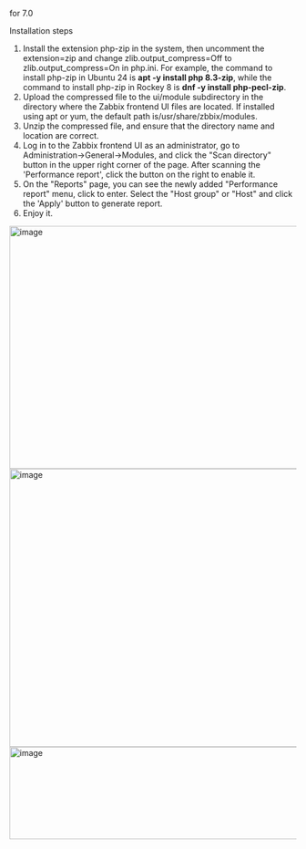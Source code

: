 for 7.0

Installation steps

1. Install the extension php-zip in the system, then uncomment the extension=zip and change zlib.output_compress=Off to zlib.output_compress=On in php.ini. For example, the command to install php-zip in Ubuntu 24 is **apt -y install php 8.3-zip**, while the command to install php-zip in Rockey 8 is **dnf -y install php-pecl-zip**.
2. Upload the compressed file to the ui/module subdirectory in the directory where the Zabbix frontend UI files are located. If installed using apt or yum, the default path is/usr/share/zbbix/modules.
3. Unzip the compressed file, and ensure that the directory name and location are correct.
4. Log in to the Zabbix frontend UI as an administrator, go to Administration->General->Modules, and click the "Scan directory" button in the upper right corner of the page. After scanning the 'Performance report', click the button on the right to enable it.
5. On the "Reports" page, you can see the newly added "Performance report" menu, click to enter. Select the "Host group" or "Host" and click the 'Apply' button to generate report.
6. Enjoy it.
<img width="1902" height="426" alt="image" src="https://github.com/user-attachments/assets/64f7f742-f3a3-4f13-851e-89580a54d5e4" />
<img width="1907" height="488" alt="image" src="https://github.com/user-attachments/assets/ab789b5b-25cb-418a-a0d0-339b6a45753e" />
<img width="1717" height="162" alt="image" src="https://github.com/user-attachments/assets/84e7b254-79db-40e5-be04-76463221a58e" />
